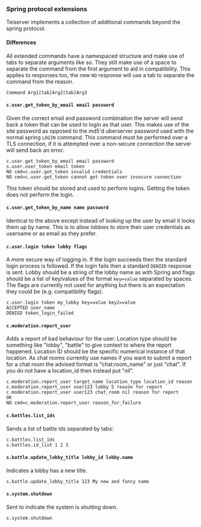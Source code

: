 ### Spring protocol extensions
Teiserver implements a collection of additional commands beyond the spring protocol.

#### Differences
All extended commands have a namespaced structure and make use of tabs to separate arguments like so. They still make use of a space to separate the command from the first argument to aid in compatibility. This applies to responses too, the new `NO` response will use a tab to separate the command from the reason.
```
Command Arg1[tab]Arg2[tab]Arg3
```

#### `c.user.get_token_by_email email password`
Given the correct email and password combination the server will send back a token that can be used to login as that user. This makes use of the site password as opposed to the md5'd uberserver password used with the normal spring `LOGIN` command. This command must be performed over a TLS connection, if it is attempted over a non-secure connection the server will send back an error.
```
c.user.get_token_by_email email password
s.user.user_token email token
NO cmd=c.user.get_token invalid credentials
NO cmd=c.user.get_token cannot get token over insecure connection
```
This token should be stored and used to perform logins. Getting the token does not perform the login.

#### `c.user.get_token_by_name name password`
Identical to the above except instead of looking up the user by email it looks them up by name. This is to allow lobbies to store their user credentials as username or as email as they prefer.

#### `c.user.login token lobby flags`
A more secure way of logging in. If the login succeeds then the standard login process is followed. If the login fails then a standard `DENIED` response is sent. Lobby should be a string of the lobby name as with Spring and flags should be a list of key/values of the format `key=value` separated by spaces. The flags are currently not used for anything but there is an expectation they could be (e.g. compatibility flags).
```
c.user.login token my_lobby key=value key2=value
ACCEPTED user_name
DENIED token_login_failed
```

#### `c.moderation.report_user`
Adds a report of bad behaviour for the user. Location type should be something like "lobby", "battle" to give context to where the report happened. Location ID should be the specific numerical instance of that location. As chat rooms currently use names if you want to submit a report for a chat room the advised format is "chat:room_name" or just "chat". If you do not have a location_id then instead put "nil".
```
c.moderation.report_user target_name location_type location_id reason
c.moderation.report_user user123 lobby 5 reason for report
c.moderation.report_user user123 chat_room nil reason for report
OK
NO cmd=c.moderation.report_user reason_for_failure
```

#### `c.battles.list_ids`
Sends a list of battle ids separated by tabs:
```
c.battles.list_ids
s.battles.id_list 1 2 3
```

#### `s.battle.update_lobby_title lobby_id lobby.name`
Indicates a lobby has a new title.
```
s.battle.update_lobby_title 123 My new and fancy name
```

#### `s.system.shutdown`
Sent to indicate the system is shutting down.
```
s.system.shutdown
```
